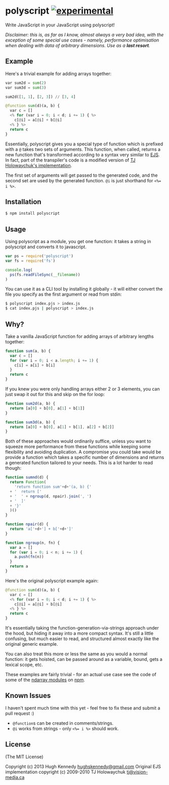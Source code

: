 # polyscript [![experimental](http://hughsk.github.io/stability-badges/dist/experimental.svg)](http://github.com/hughsk/stability-badges) #

Write JavaScript in your JavaScript using polyscript!

*Disclaimer: this is, as far as I know, almost always a very bad idea, with the exception of some special use cases - namely, performance optimisation when dealing with data of arbitrary dimensions. Use as a **last resort**.*

## Example ##

Here's a trivial example for adding arrays together:

``` python
var sum2d = sum(2)
var sum3d = sum(3)

sum2d([1, 1], [2, 3]) // [3, 4]

@function sum(d)(a, b) {
  var c = []
  <% for (var i = 0; i < d; i += 1) { %>
    c[@i] = a[@i] + b[@i]
  <% } %>
  return c
}
```

Essentially, polyscript gives you a special type of function which is prefixed
with a `@` takes two sets of arguments. This function, when called, returns a
new function that's transformed according to a syntax very similar to
[EJS](http://embeddedjs.com/). In fact, part of the transpiler's code is a
modified version of
[TJ Holowaychuk's implementation](https://github.com/visionmedia/ejs).

The first set of arguments will get passed to the generated code, and the
second set are used by the generated function. `@i` is just shorthand for
`<%= i %>`.

## Installation ##

``` bash
$ npm install polyscript
```

## Usage ##

Using polyscript as a module, you get one function: it takes a string in
polyscript and converts it to javascript.

``` javascript
var ps = require('polyscript')
var fs = require('fs')

console.log(
  ps(fs.readFileSync(__filename))
)
```

You can use it as a CLI tool by installing it globally - it will either convert
the file you specify as the first argument or read from stdin:

``` bash
$ polyscript index.pjs > index.js
$ cat index.pjs | polyscript > index.js
```

## Why? ##

Take a vanilla JavaScript function for adding arrays of arbitrary lengths
together:

``` javascript
function sum(a, b) {
  var c = []
  for (var i = 0; i < a.length; i += 1) {
    c[i] = a[i] + b[i]
  }
  return c
}
```

If you knew you were only handling arrays either 2 or 3 elements, you can just
swap it out for this and skip on the for loop:

``` javascript
function sum2d(a, b) {
  return [a[0] + b[0], a[1] + b[1]]
}

function sum3d(a, b) {
  return [a[0] + b[0], a[1] + b[1], a[2] + b[2]]
}
```

Both of these approaches would ordinarily suffice, unless you want to squeeze
more performance from these functions while keeping some flexibility and
avoiding duplication. A compromise you could take would be
provide a function which takes a specific number of dimensions and returns a
generated function tailored to your needs. This is a lot harder to read though:

``` javascript
function sumnd(d) {
  return Function(
    'return function sum'+d+'(a, b) {'
  + '  return ['
  + '  ' + ngroup(d, npair).join(', ')
  + '  ]'
  + '}'
  )()
}

function npair(d) {
  return 'a['+d+'] + b['+d+']'
}

function ngroup(n, fn) {
  var a = []
  for (var i = 0; i < n; i += 1) {
    a.push(fn(n))
  }
  return a
}
```

Here's the original polyscript example again:

``` python
@function sum(d)(a, b) {
  var c = []
  <% for (var i = 0; i < d; i += 1) { %>
    c[@i] = a[@i] + b[@i]
  <% } %>
  return c
}
```

It's essentially taking the function-generation-via-strings approach under the
hood, but hiding it away into a more compact syntax. It's still a little
confusing, but much easier to read, and structured almost exactly like the
original generic example.

You can also treat this more or less the same as you would a normal function:
it gets hoisted, can be passed around as a variable, bound, gets a lexical scope, etc.

These examples are fairly trivial - for an actual use case see the code
of some of the [ndarray modules](https://npmjs.org/search?q=ndarray) on
[npm](http://npmjs.org/).

## Known Issues ##

I haven't spent much time with this yet - feel free to fix these and submit a
pull request :)

* `@function`s can be created in comments/strings.
* `@i` works from strings - only `<%= i %>` should work.

## License ##

(The MIT License)

Copyright (c) 2013 Hugh Kennedy <hughskennedy@gmail.com>
Original EJS implementation copyright (c) 2009-2010 TJ Holowaychuk <tj@vision-media.ca>
